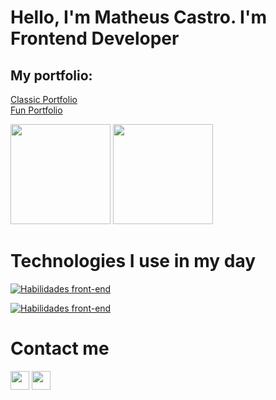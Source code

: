 # Hello, I'm Matheus Castro. I'm Frontend Developer </a>

## My portfolio: 
[Classic Portfolio](https://matcastro.vercel.app/) <br/>
[Fun Portfolio](https://fun-portfolio-five.vercel.app/)<br/>


<div> 
  <img height="160em" src="https://github-readme-stats.vercel.app/api?username=matheuscastro77&show_icons=true&theme=dark&count_private=true">
<!-- &include_all_commits=true -->
  <img height="160em" src="https://github-readme-stats.vercel.app/api/top-langs/?username=matheuscastro77&layout=compact&langs_count=16&theme=dark">
    
</div>
 
  
  # Technologies I use in my day

 [![Habilidades front-end](https://skillicons.dev/icons?i=html,js,ts,threejs,react,next,css,sass,styledcomponents,tailwind,materialui)](https://skillicons.dev)

[![Habilidades front-end](https://skillicons.dev/icons?i=figma,git,github,vercel,vscode)](https://skillicons.dev)
  

  
  ## 

  # Contact me
 <div>
     <a href="https://www.linkedin.com/in/matheus-castro-541a57140/" target="_blank"> <img height="30" src="https://img.shields.io/badge/LinkedIn-0077B5?style=for-the-badge&logo=linkedin&logoColor=white" target="_blank"></a>
  <a href="mailto:matheustvcastro1997@gmail.com" target="_blank"> <img height="30" src="https://img.shields.io/badge/Gmail-D14836?style=for-the-badge&logo=gmail&logoColor=white" target="_blank"></a>
  

  </div>
